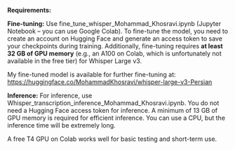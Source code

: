 **Requirements:**

**Fine-tuning:**
Use fine_tune_whisper_Mohammad_Khosravi.ipynb (Jupyter Notebook – you can use Google Colab).
To fine-tune the model, you need to create an account on Hugging Face and generate an access token to save your checkpoints during training.
Additionally, fine-tuning requires **at least 32 GB of GPU memory** (e.g., an A100 on Colab, which is unfortunately not available in the free tier) for Whisper Large v3.

My fine-tuned model is available for further fine-tuning at:
https://huggingface.co/MohammadKhosravi/whisper-large-v3-Persian

**Inference:**
For inference, use Whisper_transcription_inference_Mohammad_Khosravi.ipynb.
You do not need a Hugging Face access token for inference.
A minimum of 13 GB of GPU memory is required for efficient inference. You can use a CPU, but the inference time will be extremely long.

A free T4 GPU on Colab works well for basic testing and short-term use.
